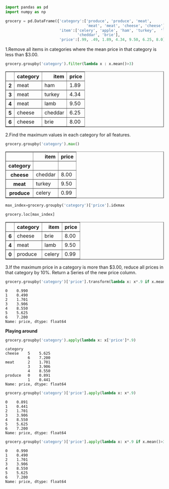 

```python
import pandas as pd
import numpy as np

grocery = pd.DataFrame({'category':['produce', 'produce', 'meat',
                                    'meat', 'meat', 'cheese', 'cheese'],
                        'item':['celery', 'apple', 'ham', 'turkey',  'lamb',
                                'cheddar', 'brie'],
                        'price':[.99, .49, 1.89, 4.34, 9.50, 6.25, 8.0]})
```

1.Remove all items in categories where the mean price in that category is less than $3.00.


```python
grocery.groupby('category').filter(lambda x : x.mean()>3)
```




<div>
<style scoped>
    .dataframe tbody tr th:only-of-type {
        vertical-align: middle;
    }

    .dataframe tbody tr th {
        vertical-align: top;
    }

    .dataframe thead th {
        text-align: right;
    }
</style>
<table border="1" class="dataframe">
  <thead>
    <tr style="text-align: right;">
      <th></th>
      <th>category</th>
      <th>item</th>
      <th>price</th>
    </tr>
  </thead>
  <tbody>
    <tr>
      <th>2</th>
      <td>meat</td>
      <td>ham</td>
      <td>1.89</td>
    </tr>
    <tr>
      <th>3</th>
      <td>meat</td>
      <td>turkey</td>
      <td>4.34</td>
    </tr>
    <tr>
      <th>4</th>
      <td>meat</td>
      <td>lamb</td>
      <td>9.50</td>
    </tr>
    <tr>
      <th>5</th>
      <td>cheese</td>
      <td>cheddar</td>
      <td>6.25</td>
    </tr>
    <tr>
      <th>6</th>
      <td>cheese</td>
      <td>brie</td>
      <td>8.00</td>
    </tr>
  </tbody>
</table>
</div>



2.Find the maximum values in each category for all features.


```python
grocery.groupby('category').max()
```




<div>
<style scoped>
    .dataframe tbody tr th:only-of-type {
        vertical-align: middle;
    }

    .dataframe tbody tr th {
        vertical-align: top;
    }

    .dataframe thead th {
        text-align: right;
    }
</style>
<table border="1" class="dataframe">
  <thead>
    <tr style="text-align: right;">
      <th></th>
      <th>item</th>
      <th>price</th>
    </tr>
    <tr>
      <th>category</th>
      <th></th>
      <th></th>
    </tr>
  </thead>
  <tbody>
    <tr>
      <th>cheese</th>
      <td>cheddar</td>
      <td>8.00</td>
    </tr>
    <tr>
      <th>meat</th>
      <td>turkey</td>
      <td>9.50</td>
    </tr>
    <tr>
      <th>produce</th>
      <td>celery</td>
      <td>0.99</td>
    </tr>
  </tbody>
</table>
</div>




```python
max_index=grocery.groupby('category')['price'].idxmax
```


```python
grocery.loc[max_index]
```




<div>
<style scoped>
    .dataframe tbody tr th:only-of-type {
        vertical-align: middle;
    }

    .dataframe tbody tr th {
        vertical-align: top;
    }

    .dataframe thead th {
        text-align: right;
    }
</style>
<table border="1" class="dataframe">
  <thead>
    <tr style="text-align: right;">
      <th></th>
      <th>category</th>
      <th>item</th>
      <th>price</th>
    </tr>
  </thead>
  <tbody>
    <tr>
      <th>6</th>
      <td>cheese</td>
      <td>brie</td>
      <td>8.00</td>
    </tr>
    <tr>
      <th>4</th>
      <td>meat</td>
      <td>lamb</td>
      <td>9.50</td>
    </tr>
    <tr>
      <th>0</th>
      <td>produce</td>
      <td>celery</td>
      <td>0.99</td>
    </tr>
  </tbody>
</table>
</div>



3.If the maximum price in a category is more than $3.00, reduce all prices in that category by 10%. Return a Series of the new price column.


```python
grocery.groupby('category')['price'].transform(lambda x: x*.9 if x.mean()>3 else x)
```




    0    0.990
    1    0.490
    2    1.701
    3    3.906
    4    8.550
    5    5.625
    6    7.200
    Name: price, dtype: float64



**Playing around**


```python
grocery.groupby('category').apply(lambda x: x['price']*.9)
```




    category   
    cheese    5    5.625
              6    7.200
    meat      2    1.701
              3    3.906
              4    8.550
    produce   0    0.891
              1    0.441
    Name: price, dtype: float64




```python
grocery.groupby('category')['price'].apply(lambda x: x*.9)
```




    0    0.891
    1    0.441
    2    1.701
    3    3.906
    4    8.550
    5    5.625
    6    7.200
    Name: price, dtype: float64




```python
grocery.groupby('category')['price'].apply(lambda x: x*.9 if x.mean()>3 else x)
```




    0    0.990
    1    0.490
    2    1.701
    3    3.906
    4    8.550
    5    5.625
    6    7.200
    Name: price, dtype: float64


